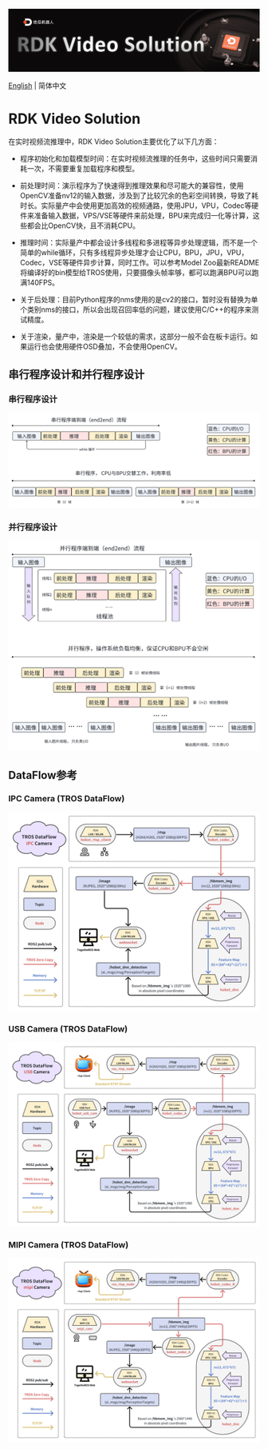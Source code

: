 ![](imgs/RDK_Video_Solution.jpg)

[English](./README.md) | 简体中文
# RDK Video Solution
在实时视频流推理中，RDK Video Solution主要优化了以下几方面：
 - 程序初始化和加载模型时间：在实时视频流推理的任务中，这些时间只需要消耗一次，不需要重复加载程序和模型。

 - 前处理时间：演示程序为了快速得到推理效果和尽可能大的兼容性，使用OpenCV准备nv12的输入数据，涉及到了比较冗余的色彩空间转换，导致了耗时长。实际量产中会使用更加高效的视频通路，使用JPU，VPU，Codec等硬件来准备输入数据，VPS/VSE等硬件来前处理，BPU来完成归一化等计算，这些都会比OpenCV快，且不消耗CPU。

 - 推理时间：实际量产中都会设计多线程和多进程等异步处理逻辑，而不是一个简单的while循环，只有多线程异步处理才会让CPU，BPU，JPU，VPU，Codec，VSE等硬件异步计算，同时工作。可以参考Model Zoo最新README将编译好的bin模型给TROS使用，只要摄像头帧率够，都可以跑满BPU可以跑满140FPS。
  
 - 关于后处理：目前Python程序的nms使用的是cv2的接口，暂时没有替换为单个类别nms的接口，所以会出现召回率低的问题，建议使用C/C++的程序来测试精度。

 - 关于渲染，量产中，渲染是一个较低的需求，这部分一般不会在板卡运行。如果运行也会使用硬件OSD叠加，不会使用OpenCV。

## 串行程序设计和并行程序设计
### 串行程序设计
![](imgs/Serial_Programming.png)

### 并行程序设计
![](imgs/Parallel_Programming.png)

## DataFlow参考

### IPC Camera (TROS DataFlow)
![](imgs/TROS_IPC_Camera.png)

### USB Camera (TROS DataFlow)
![](imgs/TROS_USB_Camera.png)

### MIPI Camera (TROS DataFlow)
![](imgs/TROS_MIPI_Camera.png)